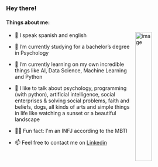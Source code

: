 ### Hey there!

#### Things about me:

<img width="30%" align="right" alt="image" src="https://user-images.githubusercontent.com/70109524/171035577-2636015b-c395-4164-9ce6-d2cc5bc33a8c.png" />

- 💬 I speak spanish and english

- 🧠 I’m currently studying for a bachelor’s degree in Psychology

- 🔬 I’m currently learning on my own incredible things like AI, Data Science, Machine Learning and Python

- 🌱 I like to talk about psychology, programming (with python), artificial intelligence, social enterprises & solving social problems, faith and beliefs, dogs, all kinds of arts and simple things in life like watching a sunset or a beautiful landscape

- 👩‍⚖️ Fun fact: I'm an INFJ according to the MBTI

- 📫 Feel free to contact me on [Linkedin](https://www.linkedin.com/in/aylenalderete/)


